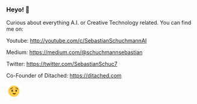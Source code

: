 ### Heyo! :wave:

Curious about everything A.I. or Creative Technology related. You can find me on:

Youtube: http://youtube.com/c/SebastianSchuchmannAI

Medium: https://medium.com/@schuchmannsebastian

Twitter: https://twitter.com/SebastianSchuc7

Co-Founder of Ditached: https://ditached.com

  <samp>
  <div>
    <img src="https://github.com/Sebastian-Schuchmann/Sebastian-Schuchmann/blob/master/animation_200_kd387q13.gif" width="40px" align="center">
  </div>
  </samp>

